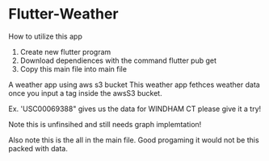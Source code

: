 # Flutter-Weather
How to utilize this app
1) Create new flutter program
2) Download dependiences with the command flutter pub get
3) Copy this main file into main file
   
A weather app using aws s3 bucket
This weather app fethces weather data once you input a tag inside the awsS3 bucket. 

Ex. 'USC00069388" gives us the data for WINDHAM CT please give it a try!

Note this is unfinsihed and still needs graph implemtation!

Also note this is the all in the main file. Good progaming it would not be this packed with data.

